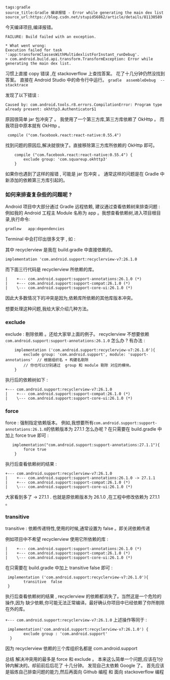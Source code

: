 ```
tags:gradle
source_title:Gradle 编译报错 - Error while generating the main dex list
source_url:https://blog.csdn.net/stupid56862/article/details/81130589
```



今天编译项目,编译报错。

```
FAILURE: Build failed with an exception.

* What went wrong:
Execution failed for task ':app:transformClassesWithMultidexlistForInstant_runDebug'.
> com.android.build.api.transform.TransformException: Error while generating the main dex list.
```
习惯上直接 copy 错误 ,在 stackoverflow 上查找答案。 
花了十几分钟仍然没找到答案。 
直接在 Android Studio 中的命令行中运行。
`gradle  assembleDebug  --stacktrace`

发现了以下错误 :
```
Caused by: com.android.tools.r8.errors.CompilationError: Program type already present: okhttp3.Authenticator$1
```
原因很简单 jar 包冲突了 。 
我使用了一个第三方库,第三方库依赖了 OkHttp 。 而我项目中原本就有 OkHttp 。
```
 compile ("com.facebook.react:react-native:0.55.4")
```
找到问题的原因后,解决就很快了。直接移除第三方库所依赖的 OkHttp 即可。
```
    compile ("com.facebook.react:react-native:0.55.4") {
        exclude group: 'com.squareup.okhttp3'
    }
```
如果你也遇到了这样的报错 , 可能是 jar 包冲突 。 
通常这样的问题是在 Gradle 中新添加的依赖第三方库引起的。

### 如何来排查复杂些的问题呢 ?
Android 项目中大部分通过 Gradle 远程依赖, 建议通过查看依赖树来排查问题 : 
例如我的 Android 工程主 Module 名称为 app 。我想查看依赖树,进入项目根目录,执行命令:

`gradlew   app:dependencies`

Terminal 中会打印出很多文字 , 如 :



其中 recyclerview 是我在 build.gradle 中直接依赖的。

`implementation 'com.android.support:recyclerview-v7:26.1.0`

而下面三行代码是 recyclerview 所依赖的库。
```
|    +--- com.android.support:support-annotations:26.1.0 (*)
|    +--- com.android.support:support-compat:26.1.0 (*)
|    \--- com.android.support:support-core-ui:26.1.0 (*)
```
因此大多数情况下的冲突是因为,依赖库所依赖的其他库版本冲突。

想要处理这种问题,我给大家介绍几种方法。

### exclude
exclude : 剔除依赖 。还给大家举上面的例子。 
recyclerview 不想要依赖 `com.android.support:support-annotations:26.1.0` 怎么办 ? 
有办法 :
```
    implementation ('com.android.support:recyclerview-v7:26.1.0'){
        exclude group: 'com.android.support', module: 'support-annotations'  // 根据组织名 + 构建名剔除
        // 你也可以分别通过  group 和 module 剔除 对应的模块。
    }
```
执行后的依赖树如下 :
```
+--- com.android.support:recyclerview-v7:26.1.0
|    +--- com.android.support:support-compat:26.1.0 (*)
|    \--- com.android.support:support-core-ui:26.1.0 (*)
```
### force
force : 强制指定依赖版本。 
例如,我想要所有` com.android.support:support-annotations:26.1.0 `的依赖版本为 27.1.1 怎么办呢 ? 
在只需要在 build.gradle 中加上 force true 即可 :
```
   implementation("com.android.support:support-annotations:27.1.1"){
        force true
    }
```
执行后查看依赖树的结果 :
```
+--- com.android.support:recyclerview-v7:26.1.0
|    +--- com.android.support:support-annotations:26.1.0 -> 27.1.1
|    +--- com.android.support:support-compat:26.1.0 (*)
|    \--- com.android.support:support-core-ui:26.1.0 (*)
```
大家看到多了 -> 27.1.1 . 也就是原依赖版本为 26.1.0 ,在工程中修改依赖为 27.1.1 。

### transitive
transitive : 依赖传递特性,使用的时候,通常设置为 false 。即关闭依赖传递

例如项目中不希望 recyclerview 使用它所依赖的库 :
```
|    +--- com.android.support:support-annotations:26.1.0 (*)
|    +--- com.android.support:support-compat:26.1.0 (*)
|    \--- com.android.support:support-core-ui:26.1.0 (*)
```
在只需要在 build.gradle 中加上 transitive false 即可 :
```
 implementation ('com.android.support:recyclerview-v7:26.1.0'){
        transitive  false
 }
```
执行后查看依赖树的结果 , recyclerview 的依赖都消失了。当然这是一个危险的操作,因为 
缺少依赖,你可能无法正常编译。最好确认你项目中已经依赖了你所剔除在外的库。

```+--- com.android.support:recyclerview-v7:26.1.0```
上述操作等同于 :
```
 implementation('com.android.support:recyclerview-v7:26.1.0') {
        exclude group : 'com.android.support'
  }
```
因为 recyclerview 依赖的三个库组织名都是 com.android.support

总结
解决冲突用的最多是 force 和 exclude 。 
本来这么简单一个问题,应该在1分钟内解决的。却前前后后花了 十几分钟。 
发现自己太依赖 Google 了。 
首先应该是锻炼自己排查问题的能力,然后再面向 Github 编程 和 面向 stackoverflow 编程